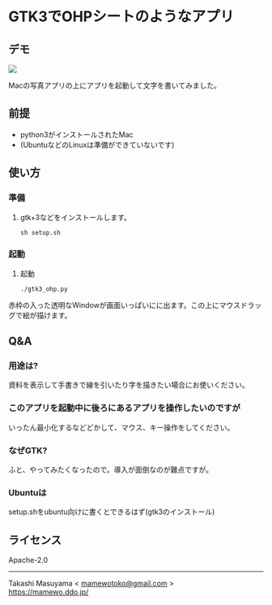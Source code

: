 GTK3でOHPシートのようなアプリ
=========================

## デモ

[![](http://img.youtube.com/vi/iN-biqblD2g/0.jpg)](http://www.youtube.com/watch?v=iN-biqblD2g "家にいよう")

Macの写真アプリの上にアプリを起動して文字を書いてみました。

## 前提
* python3がインストールされたMac
* (UbuntuなどのLinuxは準備ができていないです)

## 使い方
### 準備
1. gtk+3などをインストールします。

    ```
    sh setup.sh
    ```

### 起動

1. 起動

    ```
    ./gtk3_ohp.py
    ```

赤枠の入った透明なWindowが画面いっぱいにに出ます。この上にマウスドラッグで絵が描けます。

## Q&A
### 用途は?
資料を表示して手書きで線を引いたり字を描きたい場合にお使いください。

### このアプリを起動中に後ろにあるアプリを操作したいのですが
いったん最小化するなどどかして、マウス、キー操作をしてください。

### なぜGTK?
ふと、やってみたくなったので。導入が面倒なのが難点ですが。

### Ubuntuは
setup.shをubuntu向けに書くとできるはず(gtk3のインストール)

## ライセンス

Apache-2.0

----
Takashi Masuyama < mamewotoko@gmail.com >  
https://mamewo.ddo.jp/
